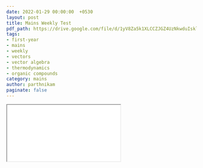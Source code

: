 ```yaml
---
date: 2022-01-29 00:00:00  +0530
layout: post
title: Mains Weekly Test
pdf_path: https://drive.google.com/file/d/1yV8Za5k1XLCCZJGZ4UzNkwduIsklm_gz/preview?usp=drive_link
tags: 
- first-year
- mains
- weekly
- vectors
- vector algebra
- thermodynamics
- organic compounds
category: mains
author: parthnikam
paginate: false
---
```


<iframe class="embed-pdf" src="{{ page.pdf_path }}#toolbar=0" seamless="seamless" scrolling="no" style="overflow:hidden"></iframe>

